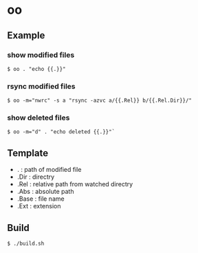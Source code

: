 # oo

## Example

### show modified files

```
$ oo . "echo {{.}}" 
```

### rsync modified files

```
$ oo -m="nwrc" -s a "rsync -azvc a/{{.Rel}} b/{{.Rel.Dir}}/" 
```

### show deleted files

```
$ oo -m="d" . "echo deleted {{.}}"`
```

## Template

* .     : path of modified file
* .Dir  : directry
* .Rel  : relative path from watched directry
* .Abs  : absolute path
* .Base : file name
* .Ext  : extension

## Build

```
$ ./build.sh
```
